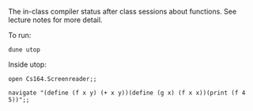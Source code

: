 The in-class compiler status after class sessions about functions.  See lecture notes for more detail.

To run:

`dune utop`

Inside utop:

`open Cs164.Screenreader;;`

`navigate "(define (f x y) (+ x y))(define (g x) (f x x))(print (f 4 5))";;`

